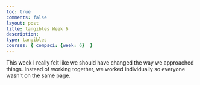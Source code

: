```yaml
---
toc: true
comments: false
layout: post
title: tangibles Week 6
description: 
type: tangibles
courses: { compsci: {week: 6}  }
---
```


This week I really felt like we should have changed the way we approached things. Instead of working together, we worked individually so everyone wasn't on the same page. 